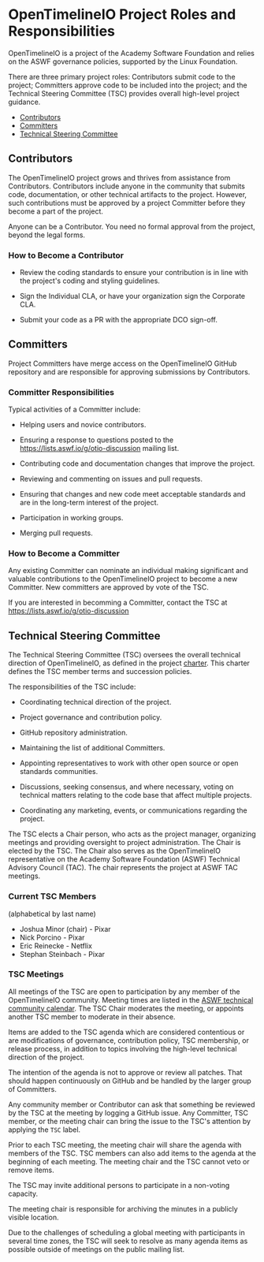 # OpenTimelineIO Project Roles and Responsibilities

OpenTimelineIO is a project of the Academy Software Foundation and relies on
the ASWF governance policies, supported by the Linux Foundation.

There are three primary project roles: Contributors submit code to the
project; Committers approve code to be included into the project; and
the Technical Steering Committee (TSC) provides overall high-level
project guidance.

* [Contributors](#Contributors)
* [Committers](#Committers)
* [Technical Steering Committee](#Technical-Steering-Committee)

## Contributors

The OpenTimelineIO project grows and thrives from assistance from
Contributors.  Contributors include anyone in the community that
submits code, documentation, or other technical artifacts to the
project. However, such contributions must be approved by a project
Committer before they become a part of the project.  

Anyone can be a Contributor. You need no formal approval from the
project, beyond the legal forms.

### How to Become a Contributor

* Review the coding standards to ensure your contribution is in line
  with the project's coding and styling guidelines.

* Sign the Individual CLA, or have your organization sign the Corporate CLA.

* Submit your code as a PR with the appropriate DCO sign-off.

## Committers

Project Committers have merge access on the OpenTimelineIO GitHub repository
and are responsible for approving submissions by Contributors.

### Committer Responsibilities

Typical activities of a Committer include:

* Helping users and novice contributors.

* Ensuring a response to questions posted to the
  https://lists.aswf.io/g/otio-discussion mailing list.

* Contributing code and documentation changes that improve the
  project.

* Reviewing and commenting on issues and pull requests.

* Ensuring that changes and new code meet acceptable standards and are
  in the long-term interest of the project.

* Participation in working groups.

* Merging pull requests.

### How to Become a Committer

Any existing Committer can nominate an individual making significant
and valuable contributions to the OpenTimelineIO project to become a new
Committer.  New committers are approved by vote of the TSC.

If you are interested in becomming a Committer, contact the TSC at
https://lists.aswf.io/g/otio-discussion

## Technical Steering Committee

The Technical Steering Committee (TSC) oversees the overall technical
direction of OpenTimelineIO, as defined in the project
[charter](tsc/OpenTimelineIO_TSC_Charter.md).  This
charter defines the TSC member terms and succession policies.

The responsibilities of the TSC include:

* Coordinating technical direction of the project.

* Project governance and contribution policy.

* GitHub repository administration.

* Maintaining the list of additional Committers.

* Appointing representatives to work with other open source or open
  standards communities.

* Discussions, seeking consensus, and where necessary, voting on
  technical matters relating to the code base that affect multiple
  projects.

* Coordinating any marketing, events, or communications regarding the
  project.

The TSC elects a Chair person, who acts as the project manager,
organizing meetings and providing oversight to project
administration. The Chair is elected by the TSC.  The Chair also
serves as the OpenTimelineIO representative on the Academy Software
Foundation (ASWF) Technical Advisory Council (TAC). The chair
represents the project at ASWF TAC meetings.

### Current TSC Members

(alphabetical by last name)

* Joshua Minor (chair) - Pixar
* Nick Porcino - Pixar
* Eric Reinecke - Netflix
* Stephan Steinbach - Pixar

### TSC Meetings

All meetings of the TSC are open to participation by any member of the
OpenTimelineIO community. Meeting times are listed in the [ASWF technical
community calendar](https://lists.aswf.io/g/tac/calendar).  The TSC
Chair moderates the meeting, or appoints another TSC member to
moderate in their absence.

Items are added to the TSC agenda which are considered contentious or
are modifications of governance, contribution policy, TSC membership,
or release process, in addition to topics involving the high-level
technical direction of the project.

The intention of the agenda is not to approve or review all
patches. That should happen continuously on GitHub and be handled by
the larger group of Committers.

Any community member or Contributor can ask that something be reviewed
by the TSC at the meeting by logging a GitHub issue. Any Committer,
TSC member, or the meeting chair can bring the issue to the TSC's
attention by applying the `TSC` label.

Prior to each TSC meeting, the meeting chair will share the agenda with members
of the TSC. TSC members can also add items to the agenda at the beginning of
each meeting. The meeting chair and the TSC cannot veto or remove items.

The TSC may invite additional persons to participate in a non-voting capacity.

The meeting chair is responsible for archiving the minutes in a publicly visible location.

Due to the challenges of scheduling a global meeting with participants
in several time zones, the TSC will seek to resolve as many agenda
items as possible outside of meetings on the public mailing list.
